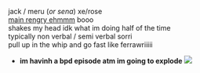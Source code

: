 jack / meru (*or sena*) xe/rose  
[main rengry ehmmm](https://rentry.org/scenario_liar) booo  
shakes my head idk what im doing half of the time  
typically non verbal / semi verbal sorri  
pull up in the whip and go fast like ferrawriiiii  
+ **im havinh a bpd episode atm im going to explode** ![](https://cdn.discordapp.com/attachments/729124835296280689/1087785064059916319/image.png)  
